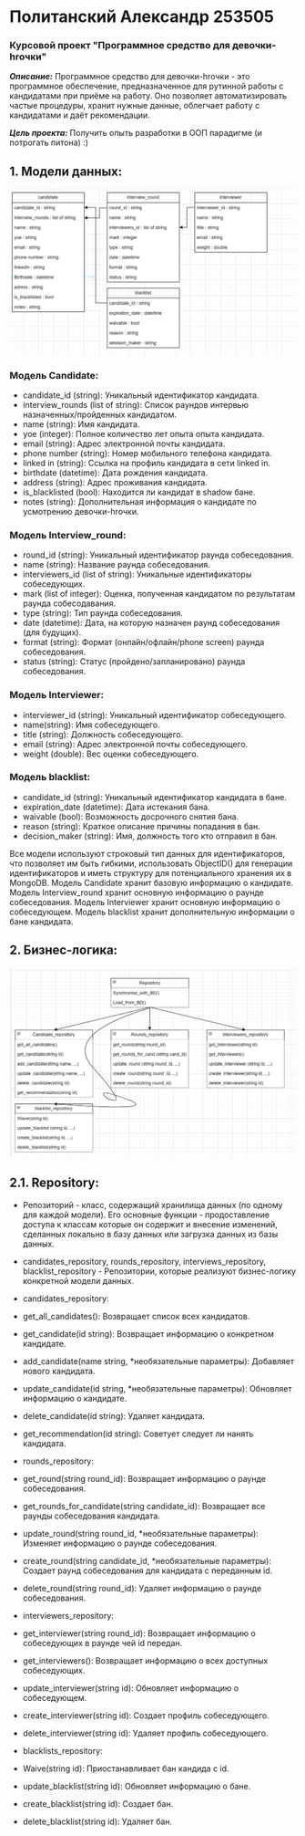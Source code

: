 # Политанский Александр 253505
### Курсовой проект "Программное средство для девочки-hrочки"

***Описание:***
Программное средство для девочки-hrочки - это программное обеспечение, предназначенное для рутинной работы с кандидатами при приёме на работу. Оно позволяет автоматизировать частые процедуры, хранит нужные данные, облегчает работу с кандидатами и даёт рекомендации. 

***Цель проекта:***
Получить опыть разработки в ООП парадигме (и потрогать питона) :)

## 1. Модели данных:
![DataModels](https://github.com/StarkSpecter/HR_tool/blob/5facaeba43b5b04edc6878af0d72a43223359a20/screenshots/DataModels.png)

### Модель Candidate:
- candidate_id (string): Уникальный идентификатор кандидата.
- interview_rounds (list of string): Cписок раундов интервью назначенных/пройденных кандидатом.
- name (string): Имя кандидата.
- yoe (integer): Полное количество лет опыта опыта кандидата.
- email (string): Aдрес электронной почты кандидата.
- phone number (string): Hомер мобильного телефона кандидата.
- linked in (string): Cсылка на профиль кандидата в сети linked in.
- birthdate (datetime): Дата рождения кандидата.
- address (string): Адрес проживания кандидата.
- is_blacklisted (bool): Находится ли кандидат в shadow бане.
- notes (string): Дополнительная информация о кандидате по усмотрению девочки-hrочки.

### Модель Interview_round:
- round_id (string): Уникальный идентификатор раунда собеседования.
- name (string): Название раунда собеседования.
- interviewers_id (list of string): Уникальные идентификаторы собеседующих.
- mark (list of integer): Оценка, полученная кандидатом по результатам раунда собесодавания.
- type (string): Тип раунда собеседования.
- date (datetime): Дата, на которую назначен раунд собеседования (для будущих).
- format (string): Формат (онлайн/офлайн/phone screen) раунда собеседования.
- status (string): Статус (пройдено/запланировано) раунда собеседования.


### Модель Interviewer:
- interviewer_id (string): Уникальный идентификатор собеседующего.
- name(string): Имя собеседующего.
- title (string): Должность собеседующего.
- email (string): Aдрес электронной почты собеседующего.
- weight (double): Вес оценки собеседующего.


### Модель blacklist:
- candidate_id (string): Уникальный идентификатор кандидата в бане.
- expiration_date (datetime): Дата истекания бана.
- waivable (bool): Возможность досрочного снятия бана.
- reason (string): Краткое описание причины попадания в бан.
- decision_maker (string): Имя, должность того кто отправил в бан.


Все модели используют строковый тип данных для идентификаторов, что позволяет им быть гибкими, использовать ObjectID() для генерации идентификаторов и иметь структуру для потенциального хранения их в MongoDB.
Модель Candidate хранит базовую информацию о кандидате.
Модель Interview_round хранит основную информацию о раунде собеседования.
Модель Interviewer хранит основную информацию о собеседующем.
Модель blacklist хранит дополнительную информации о бане кандидата.


## 2. Бизнес-логика:
![Repository](screenshots/Repository.png)
## 2.1. Repository:
- Репозиторий - класс, содержащий хранилища данных (по одному для каждой модели). Его основные функции - продоставление доступа к классам которые он содержит и внесение изменений, сделанных локально в базу данных или загрузка данных из базы данных.

- candidates_repository, rounds_repository, interviews_repository, blacklist_repository - Репозитории, которые реализуют бизнес-логику конкретной модели данных.


- candidates_repository:

- get_all_candidates(): Возвращает список всех кандидатов.
- get_candidate(id string): Возвращает информацию о конкретном кандидате.
- add_candidate(name string, *необязательные параметры): Добавляет нового кандидата.
- update_candidate(id string, *необязательные параметры): Обновляет информацию о кандидате.
- delete_candidate(id string): Удаляет кандидата.
- get_recommendation(id string): Советует следует ли нанять кандидата.


- rounds_repository:

- get_round(string round_id): Возвращает информацию о раунде собеседования.
- get_rounds_for_candidate(string candidate_id): Возвращает все раунды собеседования кандидата.
- update_round(string round_id, *необязательные параметры): Изменяет информацию о раунде собеседования.
- create_round(string candidate_id, *необязательные параметры): Создает раунд собеседования для кандидата с переданным id.
- delete_round(string round_id): Удаляет информацию о раунде собеседования.


- interviewers_repository:

- get_interviewer(string round_id): Возвращает информацию о собеседующих в раунде чей id передан.
- get_interviewers(): Возвращает информацию о всех доступных собеседующих.
- update_interviewer(string id): Обновляет информацию о собеседующем.
- create_interviewer(string id): Создает профиль собеседующего.
- delete_interviewer(string id): Удаляет профиль собеседующего.


- blacklists_repository:

- Waive(string id): Приостанавливает бан кандида с id.
- update_blacklist(string id): Обновляет информацию о бане.
- create_blacklist(string id): Создает бан.
- delete_blacklist(string id): Удаляет бан.
